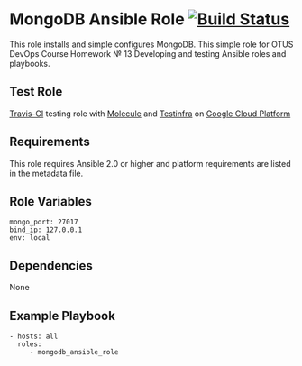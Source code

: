 MongoDB Ansible Role [![Build Status](https://travis-ci.org/Maksov/mongodb_ansible_role.svg?branch=master)](https://travis-ci.org/Maksov/mongodb_ansible_role)
=========

This role installs and simple configures MongoDB. This simple role for OTUS DevOps Course Homework № 13 Developing and testing Ansible roles and playbooks.

Test Role
-----------

[Travis-CI](https://travis-ci.org/) testing role with [Molecule](http://molecule.readthedocs.io) and [Testinfra](http://testinfra.readthedocs.io) on [Google Cloud Platform](https://cloud.google.com)

Requirements
------------

This role requires Ansible 2.0 or higher and platform requirements are listed in the metadata file.

Role Variables 
-------------- 
``` 
mongo_port: 27017 
bind_ip: 127.0.0.1
env: local
```` 

Dependencies
---------------
 None  

Example Playbook
----------------

    - hosts: all
      roles:
         - mongodb_ansible_role


